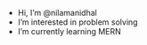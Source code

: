 -  Hi, I’m @nilamanidhal
-  I’m interested in problem solving
-  I’m currently learning MERN

<!---
nilamanidhal/nilamanidhal is a ✨ special ✨ repository because its `README.md` (this file) appears on your GitHub profile.
You can click the Preview link to take a look at your changes.
--->
